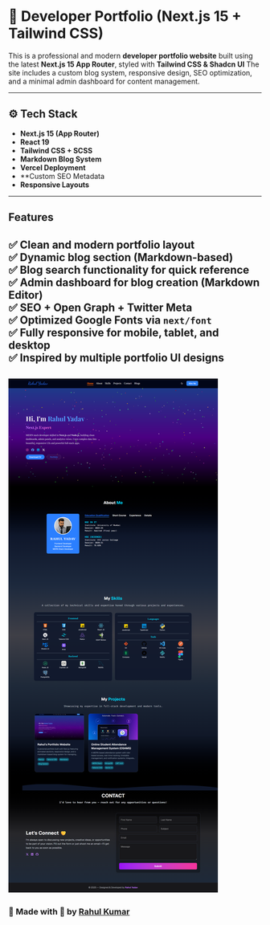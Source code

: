 # 🚀 Developer Portfolio (Next.js 15 + Tailwind CSS)

This is a professional and modern **developer portfolio website** built using the latest **Next.js 15 App Router**, styled with **Tailwind CSS & Shadcn UI** The site includes a custom blog system, responsive design, SEO optimization, and a minimal admin dashboard for content management.

---

## ⚙️ Tech Stack

- **Next.js 15 (App Router)**
- **React 19**
- **Tailwind CSS + SCSS**
- **Markdown Blog System**
- **Vercel Deployment**
- **Custom SEO Metadata 
- **Responsive Layouts**

---

## Features

✅ Clean and modern portfolio layout  
✅ Dynamic blog section (Markdown-based)  
✅ Blog search functionality for quick reference  
✅ Admin dashboard for blog creation (Markdown Editor)  
✅ SEO + Open Graph + Twitter Meta  
✅ Optimized Google Fonts via `next/font`  
✅ Fully responsive for mobile, tablet, and desktop  
✅ Inspired by multiple portfolio UI designs  
---
![Home Page Screenshot](./public/portfolio.png)
---
### 🚀 Made with 💖 by [Rahul Kumar](https://github.com/rahulydw)

